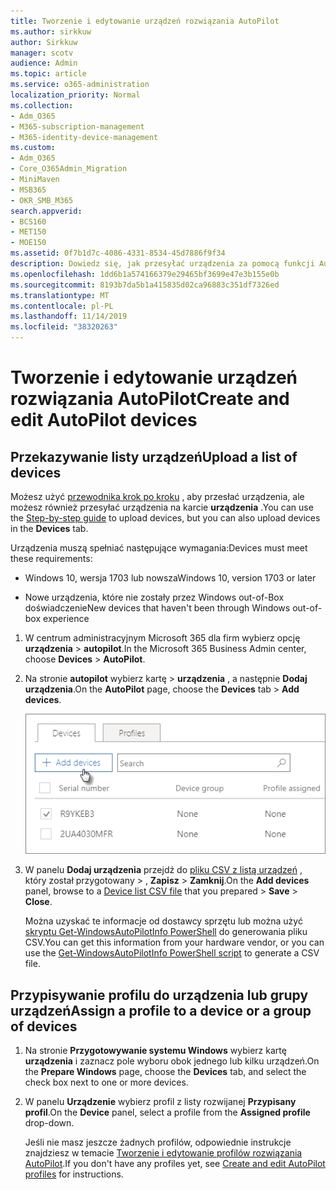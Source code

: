 ```yaml
---
title: Tworzenie i edytowanie urządzeń rozwiązania AutoPilot
ms.author: sirkkuw
author: Sirkkuw
manager: scotv
audience: Admin
ms.topic: article
ms.service: o365-administration
localization_priority: Normal
ms.collection:
- Adm_O365
- M365-subscription-management
- M365-identity-device-management
ms.custom:
- Adm_O365
- Core_O365Admin_Migration
- MiniMaven
- MSB365
- OKR_SMB_M365
search.appverid:
- BCS160
- MET150
- MOE150
ms.assetid: 0f7b1d7c-4086-4331-8534-45d7886f9f34
description: Dowiedz się, jak przesyłać urządzenia za pomocą funkcji AutoPilot w Microsoft 365 Business. Profil można przypisać do urządzenia lub grupy urządzeń.
ms.openlocfilehash: 1dd6b1a574166379e29465bf3699e47e3b155e0b
ms.sourcegitcommit: 8193b7da5b1a415835d02ca96883c351df7326ed
ms.translationtype: MT
ms.contentlocale: pl-PL
ms.lasthandoff: 11/14/2019
ms.locfileid: "38320263"
---
```

# <a name="create-and-edit-autopilot-devices"></a><span data-ttu-id="ad042-104">Tworzenie i edytowanie urządzeń rozwiązania AutoPilot</span><span class="sxs-lookup"><span data-stu-id="ad042-104">Create and edit AutoPilot devices</span></span>

## <a name="upload-a-list-of-devices"></a><span data-ttu-id="ad042-105">Przekazywanie listy urządzeń</span><span class="sxs-lookup"><span data-stu-id="ad042-105">Upload a list of devices</span></span>

<span data-ttu-id="ad042-106">Możesz użyć [przewodnika krok po kroku](add-autopilot-devices-and-profile.md) , aby przesłać urządzenia, ale możesz również przesyłać urządzenia na karcie **urządzenia** .</span><span class="sxs-lookup"><span data-stu-id="ad042-106">You can use the [Step-by-step guide](add-autopilot-devices-and-profile.md) to upload devices, but you can also upload devices in the **Devices** tab.</span></span> 
  
<span data-ttu-id="ad042-107">Urządzenia muszą spełniać następujące wymagania:</span><span class="sxs-lookup"><span data-stu-id="ad042-107">Devices must meet these requirements:</span></span>
  
- <span data-ttu-id="ad042-108">Windows 10, wersja 1703 lub nowsza</span><span class="sxs-lookup"><span data-stu-id="ad042-108">Windows 10, version 1703 or later</span></span>
    
- <span data-ttu-id="ad042-109">Nowe urządzenia, które nie zostały przez Windows out-of-Box doświadczenie</span><span class="sxs-lookup"><span data-stu-id="ad042-109">New devices that haven't been through Windows out-of-box experience</span></span>

1. <span data-ttu-id="ad042-110">W centrum administracyjnym Microsoft 365 dla firm wybierz opcję **urządzenia** \> **autopilot**.</span><span class="sxs-lookup"><span data-stu-id="ad042-110">In the Microsoft 365 Business Admin center, choose **Devices** \> **AutoPilot**.</span></span>
  
2. <span data-ttu-id="ad042-111">Na stronie **autopilot** wybierz kartę \> **urządzenia** , a następnie **Dodaj urządzenia**.</span><span class="sxs-lookup"><span data-stu-id="ad042-111">On the **AutoPilot** page, choose the **Devices** tab \> **Add devices**.</span></span>
    
    ![In the Devices tab, choose Add devices.](media/6ba81e22-c873-40ad-8a72-ce64d15ea6ba.png)
  
3. <span data-ttu-id="ad042-113">W panelu **Dodaj urządzenia** przejdź do [pliku CSV z listą urządzeń](https://support.office.com/article/932e3676-2491-49f0-9177-d893d2f5276e) , który został przygotowany \> , **Zapisz** \> **Zamknij**.</span><span class="sxs-lookup"><span data-stu-id="ad042-113">On the **Add devices** panel, browse to a [Device list CSV file](https://support.office.com/article/932e3676-2491-49f0-9177-d893d2f5276e) that you prepared \> **Save** \> **Close**.</span></span>
    
    <span data-ttu-id="ad042-114">Można uzyskać te informacje od dostawcy sprzętu lub można użyć [skryptu Get-WindowsAutoPilotInfo PowerShell](https://www.powershellgallery.com/packages/Get-WindowsAutoPilotInfo) do generowania pliku CSV.</span><span class="sxs-lookup"><span data-stu-id="ad042-114">You can get this information from your hardware vendor, or you can use the [Get-WindowsAutoPilotInfo PowerShell script](https://www.powershellgallery.com/packages/Get-WindowsAutoPilotInfo) to generate a CSV file.</span></span> 
    
## <a name="assign-a-profile-to-a-device-or-a-group-of-devices"></a><span data-ttu-id="ad042-115">Przypisywanie profilu do urządzenia lub grupy urządzeń</span><span class="sxs-lookup"><span data-stu-id="ad042-115">Assign a profile to a device or a group of devices</span></span>

1. <span data-ttu-id="ad042-116">Na stronie **Przygotowywanie systemu Windows** wybierz kartę **urządzenia** i zaznacz pole wyboru obok jednego lub kilku urządzeń.</span><span class="sxs-lookup"><span data-stu-id="ad042-116">On the **Prepare Windows** page, choose the **Devices** tab, and select the check box next to one or more devices.</span></span> 
    
2. <span data-ttu-id="ad042-117">W panelu **Urządzenie** wybierz profil z listy rozwijanej **Przypisany profil**.</span><span class="sxs-lookup"><span data-stu-id="ad042-117">On the **Device** panel, select a profile from the **Assigned profile** drop-down.</span></span> 
    
    <span data-ttu-id="ad042-118">Jeśli nie masz jeszcze żadnych profilów, odpowiednie instrukcje znajdziesz w temacie [Tworzenie i edytowanie profilów rozwiązania AutoPilot](create-and-edit-autopilot-profiles.md).</span><span class="sxs-lookup"><span data-stu-id="ad042-118">If you don't have any profiles yet, see [Create and edit AutoPilot profiles](create-and-edit-autopilot-profiles.md) for instructions.</span></span> 
    
